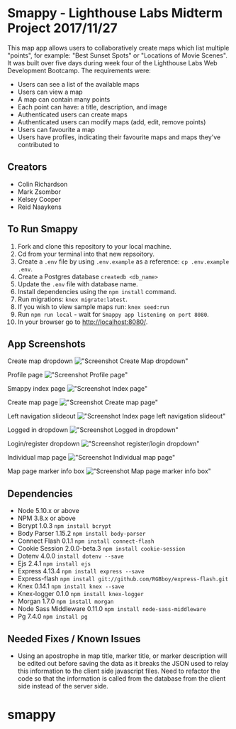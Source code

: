 # Smappy - Lighthouse Labs Midterm Project 2017/11/27

This map app allows users to collaboratively create maps which list multiple "points", for example: "Best Sunset Spots" or "Locations of Movie Scenes". It was built over five days during week four of the Lighthouse Labs Web Development Bootcamp. The requirements were:

* Users can see a list of the available maps
* Users can view a map
* A map can contain many points
* Each point can have: a title, description, and image
* Authenticated users can create maps
* Authenticated users can modify maps (add, edit, remove points)
* Users can favourite a map
* Users have profiles, indicating their favourite maps and maps they've contributed to

## Creators

- Colin Richardson
- Mark Zsombor
- Kelsey Cooper
- Reid Naaykens

## To Run Smappy

1.  Fork and clone this repository to your local machine.
2.  Cd from your terminal into that new repsoitory.
3.  Create a `.env` file by using `.env.example` as a reference: `cp .env.example .env`.
4.  Create a Postgres database `createdb <db_name>`
5.  Update the `.env` file with database name.
6.  Install dependencies using the `npm install` command.
7.  Run migrations: `knex migrate:latest`.
8.  If you wish to view sample maps run: `knex seed:run`
9.  Run `npm run local` - wait for `Smappy app listening on port 8080`.
10. In your browser go to <http://localhost:8080/>.

## App Screenshots

Create map dropdown
!["Screenshot Create Map dropdown"](https://github.com/RyukyuColin/map_app-midterm/blob/master/images/Create-map-dropdown.png?raw=true)

Profile page
!["Screenshot Profile page"](https://github.com/RyukyuColin/map_app-midterm/blob/master/images/Profile-page.png?raw=true)

Smappy index page
!["Screenshot Index page"](https://github.com/RyukyuColin/map_app-midterm/blob/master/images/Smappy_index_page.png?raw=true)

Create map page
!["Screenshot Create map page"](https://github.com/RyukyuColin/map_app-midterm/blob/master/images/create-map-page.png?raw=true)

Left navigation slideout
!["Screenshot Index page left navigation slideout"](https://github.com/RyukyuColin/map_app-midterm/blob/master/images/left-navigation-out.png?raw=true)

Logged in dropdown
!["Screenshot Logged in dropdown"](https://github.com/RyukyuColin/map_app-midterm/blob/master/images/logged-in-dropdown.png?raw=true)

Login/register dropdown
!["Screenshot register/login dropdown"](https://github.com/RyukyuColin/map_app-midterm/blob/master/images/login:register-slideout.png?raw=true)

Individual map page
!["Screenshot Individual map page"](https://github.com/RyukyuColin/map_app-midterm/blob/master/images/map-page.png?raw=true)


Map page marker info box
!["Screenshot Map page marker info box"](https://github.com/RyukyuColin/map_app-midterm/blob/master/images/map-page-marker-info-box.png?raw=true)

## Dependencies

- Node 5.10.x or above
- NPM 3.8.x or above
- Bcrypt 1.0.3 `npm install bcrypt`
- Body Parser 1.15.2 `npm install body-parser`
- Connect Flash 0.1.1 `npm install connect-flash`
- Cookie Session 2.0.0-beta.3 `npm install cookie-session`
- Dotenv 4.0.0 `install dotenv --save`
- Ejs 2.4.1 `npm install ejs`
- Express 4.13.4 `npm install express --save`
- Express-flash `npm install git://github.com/RGBboy/express-flash.git`
- Knex 0.14.1 `npm install knex --save`
- Knex-logger 0.1.0 `npm install knex-logger`
- Morgan 1.7.0 `npm install morgan`
- Node Sass Middleware 0.11.0 `npm install node-sass-middleware`
- Pg 7.4.0 `npm install pg`

## Needed Fixes / Known Issues

- Using an apostrophe in map title, marker title, or marker description will be edited out before saving the data as it breaks the JSON used to relay this information to the client side javascript files. Need to refactor the code so that the information is called from the database from the client side instead of the server side.
# smappy
